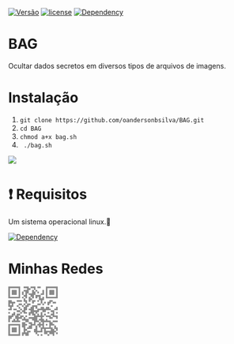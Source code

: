 [![Versão](https://img.shields.io/badge/Vers%C3%A3o-1.1-success.svg)](https://github.com/oandersonbsilva)
[![license](https://img.shields.io/badge/license-MIT-sucess.svg)](https://github.com/oandersonbsilva/BAG/blob/master/LICENSE)
[![Dependency](https://img.shields.io/badge/Dependency-steghide-blue.svg)](http://steghide.sourceforge.net)
# BAG
Ocultar dados secretos em diversos tipos de arquivos de imagens.

# Instalação

<ol>
<li><code>git clone https://github.com/oandersonbsilva/BAG.git</code></li>
<li><code>cd BAG </code></li>
<li><code>chmod a+x bag.sh</code></li>
<li><code> ./bag.sh </code></li>
</ol>
<img src="https://raw.githubusercontent.com/oandersonbsilva/BAG/master/Image.png">

# :exclamation: Requisitos

<p>Um sistema operacional linux.🐧 </p>

[![Dependency](https://img.shields.io/badge/Dependency-steghide-blue.svg)](http://steghide.sourceforge.net)

# Minhas Redes
<code><img height="100" width="100" src="https://raw.githubusercontent.com/oandersonbsilva/oandersonbsilva/master/code.png"></code>

